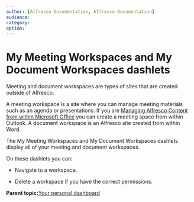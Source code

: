 ```yaml
---
author: [Alfresco Documentation, Alfresco Documentation]
audience: 
category: 
option: 
---
```


# My Meeting Workspaces and My Document Workspaces dashlets

Meeting and document workspaces are types of sites that are created outside of Alfresco.

A meeting workspace is a site where you can manage meeting materials such as an agenda or presentations. If you are [Managing Alfresco Content from within Microsoft Office](../concepts/gs-spp-intro.md) you can create a meeting space from within Outlook. A document workspace is an Alfresco site created from within Word.

The My Meeting Workspaces and My Document Workspaces dashlets display all of your meeting and document workspaces.

On these dashlets you can:

-   Navigate to a workspace.

-   Delete a workspace if you have the correct permissions.


**Parent topic:**[Your personal dashboard](../concepts/dashboard-use.md)

